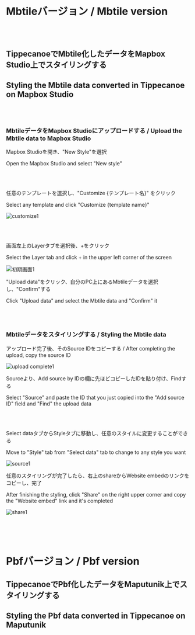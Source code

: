 # Mbtileバージョン / Mbtile version

<br>
<br>

## TippecanoeでMbtile化したデータをMapbox Studio上でスタイリングする

## Styling the Mbtile data converted in Tippecanoe on Mapbox Studio

<br>
<br>

### MbtileデータをMapbox Studioにアップロードする / Upload the Mbtile data to Mapbox Studio

Mapbox Studioを開き、"New Style"を選択

Open the Mapbox Studio and select "New style"

<br>
<br>

任意のテンプレートを選択し、"Customize {テンプレート名}" をクリック

Select any template and click "Customize {template name}"

![customize1](https://user-images.githubusercontent.com/72395572/146740177-61a57238-94cb-483a-bbdb-6dbe0e9c7f1c.jpg)

<br>
<br>

画面左上のLayerタブを選択後、+をクリック

Select the Layer tab and click + in the upper left corner of the screen

![初期画面1](https://user-images.githubusercontent.com/72395572/146738996-426a5ff1-47b3-47a5-ba93-0ffb5d950e21.jpg)

"Upload data"をクリック、自分のPC上にあるMbtileデータを選択し、"Confirm"する

Click "Upload data" and select the Mbtile data and "Confirm" it

<br>
<br>

### Mbtileデータをスタイリングする / Styling the Mbtile data

アップロード完了後、そのSource IDをコピーする / After completing the upload, copy the source ID

![upload complete1](https://user-images.githubusercontent.com/72395572/146742900-3831a8c4-8c7e-428e-b8d0-c98c9de97219.jpg)

Sourceより、Add source by IDの欄に先ほどコピーしたIDを貼り付け、Findする

Select "Source" and paste the ID that you just copied into the "Add source ID" field and "Find" the upload data

 <br>
 <br>

Select dataタブからStyleタブに移動し、任意のスタイルに変更することができる

Move to "Style" tab from "Select data" tab to change to any style you want

![source1](https://user-images.githubusercontent.com/72395572/146745507-650395de-7b61-40c1-baff-19e7d9422f76.jpg)

任意のスタイリングが完了したら、右上のshareからWebsite embedのリンクをコピーし、完了

After finishing the  styling, click "Share" on the right upper corner and copy the "Website embed" link and it's completed

![share1](https://user-images.githubusercontent.com/72395572/146745974-72d39a89-c3aa-43d4-9d96-27ab0f15eb4d.jpg)

<br>
<br>
<br>

# Pbfバージョン / Pbf version

## TippecanoeでPbf化したデータをMaputunik上でスタイリングする

## Styling the Pbf data converted in Tippecanoe on Maputunik




